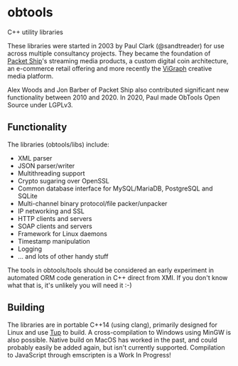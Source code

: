 # obtools
C++ utility libraries

These libraries were started in 2003 by Paul Clark (@sandtreader) for use across multiple consultancy projects.  They became the foundation of [Packet Ship](https://packetship.com)'s streaming media products, a custom digital coin architecture, an e-commerce retail offering and more recently the [ViGraph](https://vigraph.com) creative media platform.  

Alex Woods and Jon Barber of Packet Ship also contributed significant new functionality between 2010 and 2020.  In 2020, Paul made ObTools Open Source under LGPLv3.

## Functionality

The libraries (obtools/libs) include:

* XML parser
* JSON parser/writer
* Multithreading support
* Crypto sugaring over OpenSSL
* Common database interface for MySQL/MariaDB, PostgreSQL and SQLite
* Multi-channel binary protocol/file packer/unpacker
* IP networking and SSL
* HTTP clients and servers
* SOAP clients and servers
* Framework for Linux daemons
* Timestamp manipulation
* Logging
* ... and lots of other handy stuff

The tools in obtools/tools should be considered an early experiment in automated ORM code generation in C++ direct from XMI.  If you don't know what that is, it's unlikely you will need it :-)

## Building

The libraries are in portable C++14 (using clang), primarily designed for Linux and use [Tup](http://gittup.org/tup/) to build.  A cross-compilation to Windows using MinGW is also possible.  Native build on MacOS has worked in the past, and could probably easily be added again, but isn't currently supported.  Compilation to JavaScript through emscripten is a Work In Progress!





